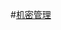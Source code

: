 #[机密管理](https://docs.microsoft.com/zh-cn/dotnet/architecture/dapr-for-net-developers/secrets-management)